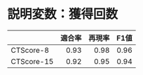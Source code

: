 # 説明変数：獲得回数
| | 適合率 | 再現率 | F1値 |
| :-- | --: | --: | --: |
| CTScore-8 | 0.93 | 0.98 | 0.96 |
| CTScore-15 | 0.92 | 0.95 | 0.94 |

